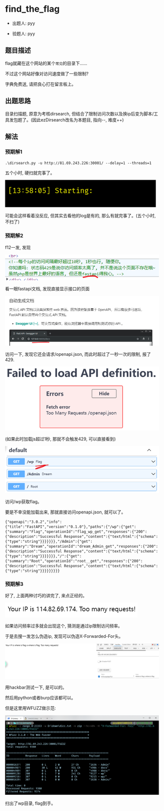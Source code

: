 # find_the_flag

- 出题人: pyy

- 验题人: pyy

## 题目描述

flag就藏在这个网站的某个`常见`的目录下......

不过这个网站好像对访问速度做了一些限制?

字典免费送, 请把良心打在留言板上。

## 出题思路

目录扫描题, 原意为考核dirsearch, 但结合了限制访问次数以及换ip后变为脚本/工具发包题了。(因此ezDirsearch改名为本题目, 指向--, 难度++)

## 解法

### 预期解1

`.\dirsearch.py -u http://81.69.243.226:30001/ --delay=1 --threads=1`

五个小时, 硬扫就完事了。

![image-20220506140632449](readme.assets/image-20220506140632449.png)

可能会这样看着没反应, 但其实去看他的log是有的, 那么有就完事了。(五个小时, 不扫了)

### 预期解2

f12一发, 发现

![image-20220506141622675](readme.assets/image-20220506141622675.png)

看一眼fastapi文档, 发现直接显示接口的页面

![image-20220506142121907](readme.assets/image-20220506142121907.png)

访问一下, 发现它还会请求/openapi.json, 而此时超过了一秒一次的限制, 报了429.

![image-20220506142156186](readme.assets/image-20220506142156186.png)



(如果此时加载js超过1秒, 那就不会触发429, 可以直接看到)

![image-20220506142406494](readme.assets/image-20220506142406494.png)

访问/wp获取flag。

要是不幸没能加载出来, 那就直接访问openapi.json, 就可以了。

```
{"openapi":"3.0.2","info":{"title":"FastAPI","version":"0.1.0"},"paths":{"/wp":{"get":{"summary":"Flag","operationId":"flag_wp_get","responses":{"200":{"description":"Successful Response","content":{"text/html":{"schema":{"type":"string"}}}}}}},"/Admin":{"get":{"summary":"Dream","operationId":"dream_Admin_get","responses":{"200":{"description":"Successful Response","content":{"text/html":{"schema":{"type":"string"}}}}}}},"/":{"get":{"summary":"Root","operationId":"root__get","responses":{"200":{"description":"Successful Response","content":{"text/html":{"schema":{"type":"string"}}}}}}}}}
```

### 预期解3

好了, 上面两种讨巧的讲完了, 来点正经的。

![image-20220506142733564](readme.assets/image-20220506142733564.png)

如果访问频率过多就会出现这个, 猜测是通过ip限制访问频率。

于是去搜一发怎么伪造ip, 发现可以伪造X-Forwarded-For头。

![image-20220506162848840](readme.assets/image-20220506162848840.png)

用hackbar测试一下, 是可以的。

然后用python或者burp应该都可以。

但是这里用WFUZZ做示范:

![image-20220506171255350](readme.assets/image-20220506171255350.png)

扫出了wp目录, flag到手。

